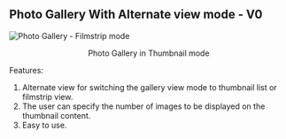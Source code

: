 ## Photo Gallery With Alternate view mode - V0

<div>
	<div> 
		<img alt = "Photo Gallery - Filmstrip mode" src ="" title = "Photo Gallery - Filmstrip mode">
		<p style = "text-align: center;">
	        Photo Gallery in Thumbnail mode
	    </p>
	</div>
	<p>
		Features:
	</p>
	<ol>
		<li>
			Alternate view for switching the gallery view mode to thumbnail list or filmstrip view.
		</li>
		<li>
			The user can specify the number of images to be displayed on the thumbnail content.
		</li>
		<li>
			Easy to use.
		</li>
	</ol>
</div>
